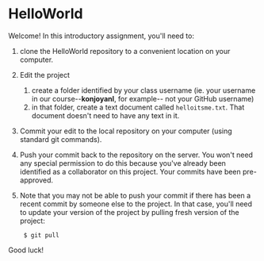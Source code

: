 HelloWorld
==========

Welcome! In this introductory assignment, you'll need to:

1. clone the HelloWorld repository to a convenient location
   on your computer.
2. Edit the project

    1. create a folder identified by your class username
       (ie. your username in our course--**konjoyanl**, for example--
       not your GitHub username)
    2. in that folder, create a text document called 
       `helloitsme.txt`. That document doesn't need to have
       any text in it.

3. Commit your edit to the local repository on your computer
   (using standard git commands).
4. Push your commit back to the repository on the server. You
   won't need any special permission to do this because you've
   already been identified as a collaborator on this project.
   Your commits have been pre-approved.
5. Note that you may not be able to push your commit if there
   has been a recent commit by someone else to the project. In
   that case, you'll need to update your version of the project
   by pulling fresh version of the project:

        $ git pull


Good luck!

